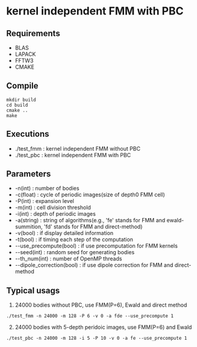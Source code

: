 # kernel independent FMM with PBC

## Requirements
+ BLAS
+ LAPACK
+ FFTW3
+ CMAKE

## Compile
```
mkdir build  
cd build  
cmake ..
make  
```

## Executions
+ ./test_fmm : kernel independent FMM without PBC
+ ./test_pbc : kernel independent FMM with PBC

## Parameters
+ -n(int) : number of bodies
+ -c(float) : cycle of periodic images(size of depth0 FMM cell)
+ -P(int) : expansion level
+ -m(int) : cell division threshold
+ -i(int) : depth of periodic images
+ -a(string) : string of algorithms(e.g., 'fe' stands for FMM and ewald-summition, 'fd' stands for FMM and direct-method)
+ -v(bool) : if display detailed information
+ -t(bool) : if timing each step of the computation
+ --use_precompute(bool) : if use precomputation for FMM kernels
+ --seed(int) : random seed for generating bodies
+ --th_num(int) : number of OpenMP threads
+ --dipole_correction(bool) : if use dipole correction for FMM and direct-method

## Typical usags

1. 24000 bodies without PBC, use FMM(P=6), Ewald and direct method
```
./test_fmm -n 24000 -m 128 -P 6 -v 0 -a fde --use_precompute 1
```

2. 24000 bodies with 5-depth peridoic images, use FMM(P=6) and Ewald
```
./test_pbc -n 24000 -m 128 -i 5 -P 10 -v 0 -a fe --use_precompute 1
```
